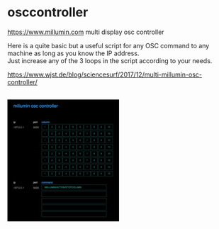 # osccontroller
https://www.millumin.com multi display osc controller

Here is a quite basic but a useful script for any OSC command to any machine as long as you know the IP address.  
Just increase any of the 3 loops in the script according to your needs.  

https://www.wjst.de/blog/sciencesurf/2017/12/multi-millumin-osc-controller/

<br>
<img src="screenshot.jpg" width="50%" height="50%">  
